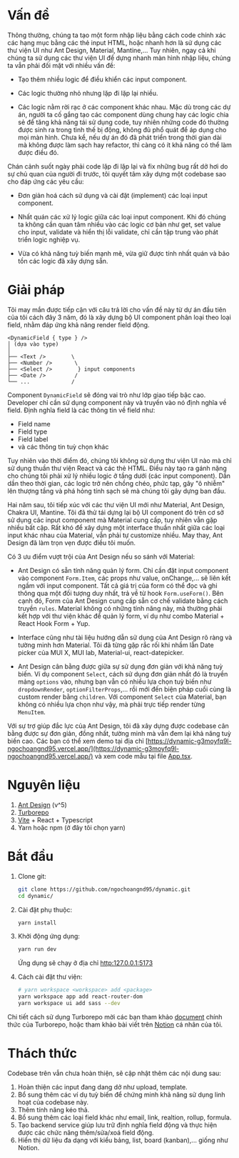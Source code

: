 # Vấn đề

Thông thường, chúng ta tạo một form nhập liệu bằng cách code chính xác các hạng mục bằng các thẻ input HTML, hoặc nhanh hơn là sử dụng các thư viện UI như Ant Design, Material, Mantine,... Tuy nhiên, ngay cả khi chúng ta sử dụng các thư viện UI để dựng nhanh màn hình nhập liệu, chúng ta vẫn phải đối mặt với nhiều vấn đề:

- Tạo thêm nhiều logic để điều khiển các input component.

- Các logic thường nhỏ nhưng lặp đi lặp lại nhiều.

- Các logic nằm rời rạc ở các component khác nhau. Mặc dù trong các dự án, người ta cố gắng tạo các component dùng chung hay các logic chia sẻ để tăng khả năng tái sử dụng code, tuy nhiên những code đó thường được sinh ra trong tình thế bị động, không đủ phổ quát để áp dụng cho mọi màn hình. Chưa kể, nếu dự án đó đã phát triển trong thời gian dài mà không được làm sạch hay refactor, thì càng có ít khả năng có thể làm được điều đó.

Chán cảnh suốt ngày phải code lặp đi lặp lại và fix những bug rất dở hơi do sự chủ quan của người đi trước, tôi quyết tâm xây dựng một codebase sao cho đáp ứng các yêu cầu:

- Đơn giản hoá cách sử dụng và cài đặt (implement) các loại input component.

- Nhất quán các xử lý logic giữa các loại input component. Khi đó chúng ta không cần quan tâm nhiều vào các logic cơ bản như get, set value cho input, validate và hiển thị lỗi validate, chỉ cần tập trung vào phát triển logic nghiệp vụ.

- Vừa có khả năng tuỳ biến mạnh mẽ, vừa giữ được tính nhất quán và bảo tồn các logic đã xây dựng sẵn.

# Giải pháp

Tôi may mắn được tiếp cận với câu trả lời cho vấn đề này từ dự án đầu tiên của tôi cách đây 3 năm, đó là xây dựng bộ UI component phân loại theo loại field, nhằm đáp ứng khả năng render field động.

```
<DynamicField { type } />
│ (dựa vào type)
│
├── <Text />        \
├── <Number />       \
├── <Select />        } input components
├── <Date />         /
└── ...             /
```

Component `DynamicField` sẽ đóng vai trò như lớp giao tiếp bậc cao. Developer chỉ cần sử dụng component này và truyền vào nó định nghĩa về field. Định nghĩa field là các thông tin về field như:

- Field name
- Field type
- Field label
- và các thông tin tuỳ chọn khác

Tuy nhiên vào thời điểm đó, chúng tôi không sử dụng thư viện UI nào mà chỉ sử dụng thuần thư viện React và các thẻ HTML. Điều này tạo ra gánh nặng cho chúng tôi phải xử lý nhiều logic ở tầng dưới (các input component). Dần dần theo thời gian, các logic trở nên chồng chéo, phức tạp, gây "ô nhiễm" lên thượng tầng và phá hỏng tính sạch sẽ mà chúng tôi gây dựng ban đầu.

Hai năm sau, tôi tiếp xúc với các thư viện UI mới như Material, Ant Design, Chakra UI, Mantine. Tôi đã thử tái dựng lại bộ UI component đó trên cơ sở sử dụng các input component mà Material cung cấp, tuy nhiên vẫn gặp nhiều bất cập. Rất khó để xây dựng một interface thuần nhất giữa các loại input khác nhau của Material, vẫn phải tự customize nhiều. May thay, Ant Design đã làm trọn vẹn được điều tôi muốn.

Có 3 ưu điểm vượt trội của Ant Design nếu so sánh với Material:

- Ant Design có sẵn tính năng quản lý form. Chỉ cần đặt input component vào component `Form.Item`, các props như value, onChange,... sẽ liên kết ngầm với input component. Tất cả giá trị của form có thể đọc và ghi thông qua một đối tượng duy nhất, trả về từ hook `Form.useForm()`. Bên cạnh đó, Form của Ant Design cung cấp sẵn cơ chế validate bằng cách truyền `rules`. Material không có những tính năng này, mà thường phải kết hợp với thư viện khác để quản lý form, ví dụ như combo Material + React Hook Form + Yup.

- Interface cũng như tài liệu hướng dẫn sử dụng của Ant Design rõ ràng và tường minh hơn Material. Tôi đã từng gặp rắc rối khi nhầm lẫn Date picker của MUI X, MUI lab, Material-ui, react-datepicker.

- Ant Design cân bằng được giữa sự sử dụng đơn giản với khả năng tuỳ biến. Ví dụ component `Select`, cách sử dụng đơn giản nhất đó là truyền mảng `options` vào, nhưng bạn vẫn có nhiều lựa chọn tuỳ biến như `dropdownRender`, `optionFilterProps`,... rồi mới đến biện pháp cuối cùng là custom render bằng `children`. Với component `Select` của Material, bạn không có nhiều lựa chọn như vậy, mà phải trực tiếp render từng `MenuItem`.

Với sự trợ giúp đắc lực của Ant Design, tôi đã xây dựng được codebase cân bằng được sự đơn giản, đồng nhất, tường minh mà vẫn đem lại khả năng tuỳ biến cao. Các bạn có thể xem demo tại địa chỉ [https://dynamic-g3moyfq9l-ngochoangnd95.vercel.app/](https://dynamic-g3moyfq9l-ngochoangnd95.vercel.app/) và xem code mẫu tại file [App.tsx](apps/app/src/App.tsx).

# Nguyên liệu

1. [Ant Design](https://ant.design/components/overview) (v^5)
2. [Turborepo](https://turbo.build/repo)
3. [Vite](https://vitejs.dev/) + React + Typescript
4. Yarn hoặc npm (ở đây tôi chọn yarn)

# Bắt đầu

1. Clone git:

    ```bash
    git clone https://github.com/ngochoangnd95/dynamic.git
    cd dynamic/
    ```

2. Cài đặt phụ thuộc:

    ```bash
    yarn install
    ```

3. Khởi động ứng dụng:

    ```bash
    yarn run dev
    ```
    Ứng dụng sẽ chạy ở địa chỉ [http:127.0.0.1:5173](http:127.0.0.1:5173)

4. Cách cài đặt thư viện:

    ```bash
    # yarn workspace <workspace> add <package>
    yarn workspace app add react-router-dom
    yarn workspace ui add sass --dev
    ```

Chi tiết cách sử dụng Turborepo mời các bạn tham khảo [document](https://turbo.build/repo/docs) chính thức của Turborepo, hoặc tham khảo bài viết trên [Notion](https://hoangtv.notion.site/Coding-911ab28cf8f74b63b2f213cfcac98091) cá nhân của tôi.

# Thách thức

Codebase trên vẫn chưa hoàn thiện, sẽ cập nhật thêm các nội dung sau:

1. Hoàn thiện các input đang dang dở như upload, template.
2. Bổ sung thêm các ví dụ tuỳ biến để chứng minh khả năng sử dụng linh hoạt của codebase này.
3. Thêm tính năng kéo thả.
4. Bổ sung thêm các loại field khác như email, link, realtion, rollup, formula.
5. Tạo backend service giúp lưu trữ định nghĩa field động và thực hiện được các chức năng thêm/sửa/xoá field động.
6. Hiển thị dữ liệu đa dạng với kiểu bảng, list, board (kanban),... giống như Notion.
